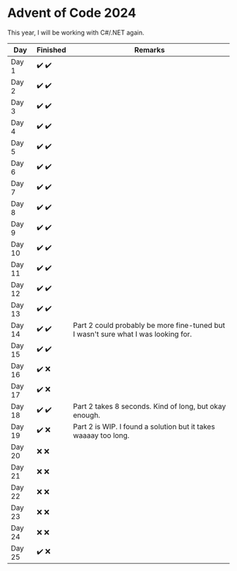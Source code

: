 ﻿# Advent of Code 2024

This year, I will be working with C#/.NET again.

| Day    | Finished                              | Remarks                                                                            |
|--------|---------------------------------------|------------------------------------------------------------------------------------|
| Day 1  | :heavy_check_mark: :heavy_check_mark: |                                                                                    |
| Day 2  | :heavy_check_mark: :heavy_check_mark: |                                                                                    |
| Day 3  | :heavy_check_mark: :heavy_check_mark: |                                                                                    |
| Day 4  | :heavy_check_mark: :heavy_check_mark: |                                                                                    |
| Day 5  | :heavy_check_mark: :heavy_check_mark: |                                                                                    |
| Day 6  | :heavy_check_mark: :heavy_check_mark: |                                                                                    |
| Day 7  | :heavy_check_mark: :heavy_check_mark: |                                                                                    |
| Day 8  | :heavy_check_mark: :heavy_check_mark: |                                                                                    |
| Day 9  | :heavy_check_mark: :heavy_check_mark: |                                                                                    |
| Day 10 | :heavy_check_mark: :heavy_check_mark: |                                                                                    |
| Day 11 | :heavy_check_mark: :heavy_check_mark: |                                                                                    |
| Day 12 | :heavy_check_mark: :heavy_check_mark: |                                                                                    |
| Day 13 | :heavy_check_mark: :heavy_check_mark: |                                                                                    |
| Day 14 | :heavy_check_mark: :heavy_check_mark: | Part 2 could probably be more fine-tuned but I wasn't sure what I was looking for. |
| Day 15 | :heavy_check_mark: :heavy_check_mark: |                                                                                    |
| Day 16 | :heavy_check_mark: :x:                |                                                                                    |
| Day 17 | :heavy_check_mark: :x:                |                                                                                    |
| Day 18 | :heavy_check_mark: :heavy_check_mark: | Part 2 takes 8 seconds. Kind of long, but okay enough.                             |
| Day 19 | :heavy_check_mark: :x:                | Part 2 is WIP. I found a solution but it takes waaaay too long.                    |
| Day 20 | :x: :x:                               |                                                                                    |
| Day 21 | :x: :x:                               |                                                                                    |
| Day 22 | :x: :x:                               |                                                                                    |
| Day 23 | :x: :x:                               |                                                                                    |
| Day 24 | :x: :x:                               |                                                                                    |
| Day 25 | :heavy_check_mark: :x:                |                                                                                    |
